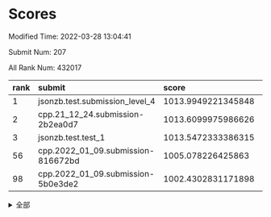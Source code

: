 # Scores

Modified Time: 2022-03-28 13:04:41

Submit Num: 207

All Rank Num: 432017

| rank |               submit               |       score        |       sigma        | pk_num |
| :--- | :--------------------------------- | :----------------- | :----------------- | :----- |
| 1    | jsonzb.test.submission_level_4     | 1013.9949221345848 | 0.821818319605844  | 8349   |
| 2    | cpp.21_12_24.submission-2b2ea0d7   | 1013.6099975986626 | 0.788941381453244  | 8353   |
| 3    | jsonzb.test.test_1                 | 1013.5472333386315 | 0.8377665574053569 | 8343   |
| 56   | cpp.2022_01_09.submission-816672bd | 1005.078226425863  | 0.7270307781559059 | 8342   |
| 98   | cpp.2022_01_09.submission-5b0e3de2 | 1002.4302831171898 | 0.7203755062821757 | 8346   |


<details>
<summary>全部</summary>

| rank |                 submit                 |       score        |       sigma        | pk_num |
| :--- | :------------------------------------- | :----------------- | :----------------- | :----- |
| 1    | jsonzb.test.submission_level_4         | 1013.9949221345848 | 0.821818319605844  | 8349   |
| 2    | cpp.21_12_24.submission-2b2ea0d7       | 1013.6099975986626 | 0.788941381453244  | 8353   |
| 3    | jsonzb.test.test_1                     | 1013.5472333386315 | 0.8377665574053569 | 8343   |
| 4    | gobigger.level_3.submission_level_3_33 | 1011.641837535166  | 0.7958184660831542 | 8349   |
| 5    | gobigger.level_3.submission_level_3_19 | 1011.3476899587929 | 0.766011598893387  | 8346   |
| 6    | gobigger.level_3.submission_level_3_43 | 1011.206242907428  | 0.7541425530537296 | 8353   |
| 7    | gobigger.level_3.submission_level_3_22 | 1011.1269948972065 | 0.7753088746758097 | 8349   |
| 8    | gobigger.level_3.submission_level_3_6  | 1011.0503407378003 | 0.7699302898354032 | 8345   |
| 9    | gobigger.level_3.submission_level_3_1  | 1011.0433288210423 | 0.7773198526137703 | 8351   |
| 10   | gobigger.level_3.submission_level_3_39 | 1011.0276767417405 | 0.7581842635625928 | 8349   |
| 11   | gobigger.level_3.submission_level_3_17 | 1010.9460003827271 | 0.7685887587554281 | 8348   |
| 12   | gobigger.level_3.submission_level_3_34 | 1010.9043711618217 | 0.7863270312485082 | 8351   |
| 13   | gobigger.level_3.submission_level_3_24 | 1010.8921969996617 | 0.7623997742182438 | 8347   |
| 14   | gobigger.level_3.submission_level_3_40 | 1010.8469798641354 | 0.7580717611138506 | 8348   |
| 15   | gobigger.level_3.submission_level_3_11 | 1010.7160159469977 | 0.765272119680994  | 8346   |
| 16   | gobigger.level_3.submission_level_3_21 | 1010.7097671392602 | 0.7833056713507075 | 8353   |
| 17   | gobigger.level_3.submission_level_3_15 | 1010.6824238077712 | 0.7561365915442845 | 8351   |
| 18   | gobigger.level_3.submission_level_3_25 | 1010.6762083640058 | 0.7521107629748824 | 8349   |
| 19   | gobigger.level_3.submission_level_3_27 | 1010.6290228942552 | 0.7572508931318758 | 8347   |
| 20   | gobigger.level_3.submission_level_3_8  | 1010.5742250068039 | 0.7802369593554578 | 8341   |
| 21   | gobigger.level_3.submission_level_3_47 | 1010.5592967463058 | 0.7722660100761043 | 8352   |
| 22   | gobigger.level_3.submission_level_3_44 | 1010.4962817975288 | 0.773005288029883  | 8351   |
| 23   | gobigger.level_3.submission_level_3_10 | 1010.3520372376875 | 0.7431346382579608 | 8344   |
| 24   | gobigger.level_3.submission_level_3_46 | 1010.3502281438514 | 0.7710281460977269 | 8346   |
| 25   | gobigger.level_3.submission_level_3_5  | 1010.3369581497506 | 0.7611883375731119 | 8351   |
| 26   | gobigger.level_3.submission_level_3_0  | 1010.2959477001141 | 0.7507260670783189 | 8351   |
| 27   | gobigger.level_3.submission_level_3_41 | 1010.1145702422735 | 0.7661636414499708 | 8347   |
| 28   | gobigger.level_3.submission_level_3_38 | 1010.0984359121867 | 0.7526614543140977 | 8354   |
| 29   | gobigger.level_3.submission_level_3_7  | 1010.0959458159089 | 0.750165609041246  | 8348   |
| 30   | gobigger.level_3.submission_level_3_12 | 1010.0113698778412 | 0.7397045071098746 | 8352   |
| 31   | gobigger.level_3.submission_level_3_2  | 1009.9836205319235 | 0.7768630549763444 | 8346   |
| 32   | gobigger.level_3.submission_level_3_9  | 1009.8988765460326 | 0.7701802630554397 | 8346   |
| 33   | gobigger.level_3.submission_level_3_49 | 1009.8880596255661 | 0.7678958016214941 | 8343   |
| 34   | gobigger.level_3.submission_level_3_16 | 1009.8804467922695 | 0.7639786386153626 | 8355   |
| 35   | gobigger.level_3.submission_level_3_48 | 1009.823975143689  | 0.7542929310029635 | 8346   |
| 36   | gobigger.level_3.submission_level_3_14 | 1009.7772604490019 | 0.7700456149201844 | 8347   |
| 37   | gobigger.level_3.submission_level_3_30 | 1009.7051466344644 | 0.757682277866107  | 8348   |
| 38   | gobigger.level_3.submission_level_3_13 | 1009.626198490303  | 0.7663109614114929 | 8345   |
| 39   | gobigger.level_3.submission_level_3_32 | 1009.4596214165905 | 0.7536440792031063 | 8348   |
| 40   | gobigger.level_3.submission_level_3_28 | 1009.4487146495011 | 0.7388944085476261 | 8346   |
| 41   | gobigger.level_3.submission_level_3_3  | 1009.3976217953676 | 0.7489635632475058 | 8352   |
| 42   | gobigger.level_3.submission_level_3_31 | 1009.376829520629  | 0.7563983701231249 | 8346   |
| 43   | gobigger.level_3.submission_level_3_29 | 1009.3347291359576 | 0.7693068523705797 | 8352   |
| 44   | gobigger.level_3.submission_level_3_36 | 1009.203775213952  | 0.7431863691940401 | 8347   |
| 45   | gobigger.level_3.submission_level_3_4  | 1009.1876583773126 | 0.7566990171232003 | 8344   |
| 46   | gobigger.level_3.submission_level_3_45 | 1009.0707062387394 | 0.7585342496397817 | 8343   |
| 47   | gobigger.level_3.submission_level_3_20 | 1008.9694495079059 | 0.7428135516001914 | 8349   |
| 48   | gobigger.level_3.submission_level_3_35 | 1008.9506927126919 | 0.7367035314950118 | 8346   |
| 49   | gobigger.level_3.submission_level_3_23 | 1008.8588769459736 | 0.7400178875492468 | 8346   |
| 50   | gobigger.level_3.submission_level_3_18 | 1008.631269894988  | 0.7573040159713507 | 8353   |
| 51   | gobigger.level_3.submission_level_3_37 | 1008.622469530422  | 0.7540260176967358 | 8344   |
| 52   | gobigger.level_3.submission_level_3_42 | 1008.6185024814891 | 0.7421339758555543 | 8341   |
| 53   | gobigger.level_3.submission_level_3_26 | 1008.3453885185954 | 0.7490713666548955 | 8348   |
| 54   | gobigger.level_1.submission_level_1_36 | 1005.2971719366466 | 0.7122492341956885 | 8350   |
| 55   | gobigger.level_1.submission_level_1_23 | 1005.2800751546739 | 0.7162267457238075 | 8348   |
| 56   | cpp.2022_01_09.submission-816672bd     | 1005.078226425863  | 0.7270307781559059 | 8342   |
| 57   | gobigger.level_1.submission_level_1_8  | 1005.0528621825646 | 0.7232847066188695 | 8348   |
| 58   | gobigger.level_1.submission_level_1_33 | 1004.3509024582074 | 0.7207359756649202 | 8345   |
| 59   | gobigger.level_1.submission_level_1_27 | 1004.2658886435182 | 0.7192026777004653 | 8346   |
| 60   | gobigger.level_1.submission_level_1_28 | 1004.2070200139086 | 0.7155283942409737 | 8350   |
| 61   | gobigger.level_1.submission_level_1_0  | 1004.1843252724108 | 0.7139467664327181 | 8348   |
| 62   | gobigger.level_1.submission_level_1_20 | 1004.1196873472387 | 0.7257243023087563 | 8349   |
| 63   | gobigger.level_1.submission_level_1_1  | 1003.9810459877675 | 0.7136058734807373 | 8345   |
| 64   | gobigger.level_1.submission_level_1_45 | 1003.9148588190516 | 0.7126575567697859 | 8344   |
| 65   | gobigger.level_1.submission_level_1_4  | 1003.856240815305  | 0.7233393492182238 | 8346   |
| 66   | gobigger.level_1.submission_level_1_47 | 1003.7784931618435 | 0.7229152143835159 | 8350   |
| 67   | gobigger.level_1.submission_level_1_41 | 1003.722358101083  | 0.725405325232632  | 8349   |
| 68   | gobigger.level_1.submission_level_1_22 | 1003.6475498673371 | 0.7134414698541668 | 8349   |
| 69   | gobigger.level_1.submission_level_1_17 | 1003.6449426094426 | 0.7397538205515571 | 8348   |
| 70   | gobigger.level_1.submission_level_1_44 | 1003.6377160940042 | 0.7265818172116103 | 8346   |
| 71   | gobigger.level_1.submission_level_1_32 | 1003.5769349737427 | 0.7185310555590663 | 8341   |
| 72   | gobigger.level_1.submission_level_1_48 | 1003.5683655125106 | 0.7105497162169596 | 8348   |
| 73   | gobigger.level_1.submission_level_1_3  | 1003.5448233855749 | 0.7083100332672891 | 8346   |
| 74   | gobigger.level_1.submission_level_1_37 | 1003.5303028100072 | 0.70423206768848   | 8356   |
| 75   | gobigger.level_1.submission_level_1_2  | 1003.4746970443464 | 0.7274807610494537 | 8348   |
| 76   | gobigger.level_1.submission_level_1_49 | 1003.4257203080713 | 0.705323388210705  | 8352   |
| 77   | gobigger.level_1.submission_level_1_24 | 1003.383617561941  | 0.7106566641778483 | 8350   |
| 78   | gobigger.level_1.submission_level_1_42 | 1003.3750044292966 | 0.7212428297803247 | 8348   |
| 79   | gobigger.level_1.submission_level_1_14 | 1003.3581843337155 | 0.7066003001213859 | 8350   |
| 80   | gobigger.level_1.submission_level_1_25 | 1003.302962492762  | 0.7148246976723159 | 8354   |
| 81   | gobigger.level_1.submission_level_1_5  | 1003.244908354003  | 0.7178089839014914 | 8348   |
| 82   | gobigger.level_1.submission_level_1_13 | 1003.2001493082414 | 0.7279108386547164 | 8349   |
| 83   | gobigger.level_1.submission_level_1_46 | 1003.187013442315  | 0.7253138221677309 | 8346   |
| 84   | gobigger.level_1.submission_level_1_6  | 1003.1168314053715 | 0.7075952995474102 | 8347   |
| 85   | gobigger.level_1.submission_level_1_29 | 1003.1032428209664 | 0.7146310439037575 | 8349   |
| 86   | gobigger.level_1.submission_level_1_34 | 1003.0953206038944 | 0.7236275744026996 | 8352   |
| 87   | gobigger.level_1.submission_level_1_11 | 1003.02028436579   | 0.7110683853731801 | 8346   |
| 88   | gobigger.level_1.submission_level_1_7  | 1002.8940762408471 | 0.7197623345156334 | 8351   |
| 89   | gobigger.level_1.submission_level_1_30 | 1002.8917353773525 | 0.7154958719461729 | 8345   |
| 90   | gobigger.level_1.submission_level_1_35 | 1002.8747398778805 | 0.7164125248869654 | 8350   |
| 91   | gobigger.level_1.submission_level_1_26 | 1002.8647030351625 | 0.714058625803203  | 8350   |
| 92   | gobigger.level_1.submission_level_1_9  | 1002.8188332962187 | 0.7024027416093588 | 8346   |
| 93   | gobigger.level_1.submission_level_1_43 | 1002.7417437350676 | 0.7220329838998325 | 8347   |
| 94   | gobigger.level_1.submission_level_1_12 | 1002.6579050598267 | 0.7218483428111013 | 8349   |
| 95   | gobigger.level_1.submission_level_1_31 | 1002.5765055021855 | 0.7189705854793774 | 8349   |
| 96   | gobigger.level_1.submission_level_1_38 | 1002.5123172506426 | 0.7090130400787017 | 8349   |
| 97   | gobigger.level_1.submission_level_1_16 | 1002.4404701376833 | 0.7072134892437677 | 8352   |
| 98   | cpp.2022_01_09.submission-5b0e3de2     | 1002.4302831171898 | 0.7203755062821757 | 8346   |
| 99   | gobigger.level_1.submission_level_1_21 | 1002.3946640027857 | 0.7232997014407331 | 8351   |
| 100  | gobigger.level_1.submission_level_1_10 | 1002.1827616582954 | 0.715357088392562  | 8346   |
| 101  | gobigger.level_1.submission_level_1_39 | 1002.1257408923162 | 0.7090339505870091 | 8350   |
| 102  | gobigger.level_1.submission_level_1_18 | 1001.8411634844754 | 0.713690292849153  | 8343   |
| 103  | gobigger.level_1.submission_level_1_15 | 1001.7782961208311 | 0.7119548737114594 | 8349   |
| 104  | gobigger.level_1.submission_level_1_40 | 1001.4042825420345 | 0.7114265438269839 | 8355   |
| 105  | gobigger.level_1.submission_level_1_19 | 1001.3443308909488 | 0.7138490427086656 | 8351   |
| 106  | gobigger.random.submission_random_45   | 997.3145194593523  | 0.7187442407481367 | 8346   |
| 107  | gobigger.random.submission_random_39   | 996.979232869508   | 0.7128849916584601 | 8346   |
| 108  | gobigger.random.submission_random_10   | 996.8204132771655  | 0.7184896133595081 | 8344   |
| 109  | gobigger.random.submission_random_41   | 996.7989841537199  | 0.7105395493333875 | 8348   |
| 110  | gobigger.random.submission_random_35   | 996.7386136070696  | 0.7174389508463312 | 8351   |
| 111  | gobigger.random.submission_random_49   | 996.6073275984894  | 0.698730018881452  | 8345   |
| 112  | gobigger.random.submission_random_26   | 996.5957271925281  | 0.7039179394234687 | 8348   |
| 113  | gobigger.random.submission_random_44   | 996.4981933254564  | 0.7165917045455912 | 8346   |
| 114  | gobigger.random.submission_random_27   | 996.4424286485231  | 0.705281629558562  | 8351   |
| 115  | gobigger.random.submission_random_25   | 996.4402316687655  | 0.7096713315321486 | 8351   |
| 116  | gobigger.random.submission_random_29   | 996.3446833560813  | 0.708035895457971  | 8345   |
| 117  | gobigger.random.submission_random_3    | 996.3238177258794  | 0.7003798028531067 | 8349   |
| 118  | gobigger.random.submission_random_43   | 996.1767582969738  | 0.7118012528930175 | 8351   |
| 119  | gobigger.random.submission_random_31   | 996.1306636755386  | 0.7090123683702249 | 8348   |
| 120  | gobigger.random.submission_random_12   | 996.0990691717763  | 0.7037079295899226 | 8353   |
| 121  | gobigger.random.submission_random_36   | 996.0846165757101  | 0.7176819093808807 | 8350   |
| 122  | gobigger.random.submission_random_20   | 996.0561373687167  | 0.6961291338777382 | 8346   |
| 123  | gobigger.random.submission_random_30   | 996.0208657333374  | 0.7300481577839412 | 8347   |
| 124  | gobigger.random.submission_random_9    | 995.9864512195957  | 0.7088304515670036 | 8347   |
| 125  | gobigger.random.submission_random_24   | 995.9590488701425  | 0.7127628414158351 | 8352   |
| 126  | gobigger.random.submission_random_34   | 995.9014510812759  | 0.7066535397949005 | 8347   |
| 127  | gobigger.random.submission_random_11   | 995.8808054002001  | 0.7168557398223788 | 8347   |
| 128  | gobigger.random.submission_random_7    | 995.8676786970249  | 0.7324376423306167 | 8355   |
| 129  | gobigger.random.submission_random_16   | 995.8447263005397  | 0.7084521341609432 | 8342   |
| 130  | gobigger.random.submission_random_1    | 995.7934518868717  | 0.705211207416071  | 8348   |
| 131  | gobigger.random.submission_random_18   | 995.7830764655326  | 0.7247616887913946 | 8345   |
| 132  | gobigger.random.submission_random_17   | 995.7716827303306  | 0.7192568168913501 | 8350   |
| 133  | gobigger.random.submission_random_28   | 995.6972872069155  | 0.7120866193060136 | 8345   |
| 134  | gobigger.random.submission_random_13   | 995.6614488305548  | 0.7176906315685871 | 8345   |
| 135  | gobigger.random.submission_random_23   | 995.6529303345291  | 0.7191566118017065 | 8352   |
| 136  | gobigger.random.submission_random_47   | 995.6445971821285  | 0.7018288722825701 | 8348   |
| 137  | gobigger.random.submission_random_22   | 995.6377520833742  | 0.7024144278858455 | 8352   |
| 138  | gobigger.random.submission_random_6    | 995.5649270539096  | 0.7145807028347968 | 8356   |
| 139  | gobigger.random.submission_random_8    | 995.5461356491874  | 0.7118246016561205 | 8350   |
| 140  | gobigger.random.submission_random_2    | 995.5028517287469  | 0.6971081165251166 | 8351   |
| 141  | gobigger.random.submission_random_46   | 995.45811529468    | 0.7141846030209724 | 8352   |
| 142  | gobigger.random.submission_random_5    | 995.4483550574056  | 0.7125451809131064 | 8347   |
| 143  | gobigger.random.submission_random_48   | 995.4257564310911  | 0.7261862861463779 | 8345   |
| 144  | gobigger.random.submission_random_19   | 995.3754303952554  | 0.7225447049601214 | 8343   |
| 145  | gobigger.random.submission_random_40   | 995.3456397355822  | 0.7073377352039713 | 8351   |
| 146  | gobigger.random.submission_random_14   | 995.299302922266   | 0.7027908484185024 | 8347   |
| 147  | gobigger.random.submission_random_37   | 995.2942037679442  | 0.7051153469432492 | 8339   |
| 148  | gobigger.random.submission_random_4    | 995.2886127131044  | 0.7225919488974916 | 8347   |
| 149  | gobigger.random.submission_random_32   | 995.2314723609156  | 0.7072865389792217 | 8350   |
| 150  | gobigger.random.submission_random_38   | 995.2072364520362  | 0.7069658646726266 | 8352   |
| 151  | gobigger.random.submission_random_15   | 995.0013356670423  | 0.7260228923757873 | 8350   |
| 152  | gobigger.random.submission_random_0    | 994.9161382398859  | 0.7217205057031899 | 8350   |
| 153  | gobigger.random.submission_random_21   | 994.8166746241795  | 0.7161001752675279 | 8346   |
| 154  | gobigger.random.submission_random_42   | 994.4867198713364  | 0.7213818760151703 | 8351   |
| 155  | gobigger.random.submission_random_33   | 994.4550474387768  | 0.7259446587291429 | 8343   |
| 156  | gobigger.level_2.submission_level_2_39 | 994.0675567683693  | 0.7134550094993606 | 8350   |
| 157  | gobigger.level_2.submission_level_2_9  | 993.8871846427024  | 0.7174707737354041 | 8347   |
| 158  | gobigger.level_2.submission_level_2_30 | 993.8293383661573  | 0.7296794090570604 | 8348   |
| 159  | gobigger.level_2.submission_level_2_0  | 993.5211661724057  | 0.7278585770673128 | 8346   |
| 160  | gobigger.level_2.submission_level_2_25 | 993.4038108529984  | 0.7377983818054805 | 8346   |
| 161  | gobigger.level_2.submission_level_2_43 | 993.2843158242579  | 0.7244704656856105 | 8352   |
| 162  | gobigger.level_2.submission_level_2_13 | 993.2833471133675  | 0.7565445246651694 | 8348   |
| 163  | gobigger.level_2.submission_level_2_27 | 993.2806255565836  | 0.750134729945699  | 8348   |
| 164  | gobigger.level_2.submission_level_2_1  | 993.2788119585108  | 0.7333054190901093 | 8344   |
| 165  | gobigger.level_2.submission_level_2_38 | 993.1805758858543  | 0.7524635466557758 | 8354   |
| 166  | gobigger.level_2.submission_level_2_2  | 993.1713615191809  | 0.7467542667053717 | 8347   |
| 167  | gobigger.level_2.submission_level_2_8  | 993.1414398759622  | 0.7350004555566538 | 8347   |
| 168  | gobigger.level_2.submission_level_2_6  | 993.0750716017317  | 0.7530633209113605 | 8348   |
| 169  | gobigger.level_2.submission_level_2_7  | 992.9782827060163  | 0.7225083051674478 | 8348   |
| 170  | gobigger.level_2.submission_level_2_28 | 992.936882012272   | 0.7430584221375391 | 8349   |
| 171  | gobigger.level_2.submission_level_2_46 | 992.821545085622   | 0.7388519232386628 | 8348   |
| 172  | gobigger.level_2.submission_level_2_49 | 992.7623235036177  | 0.7466349113898684 | 8348   |
| 173  | gobigger.level_2.submission_level_2_3  | 992.6382653473258  | 0.7374421872316843 | 8348   |
| 174  | gobigger.level_2.submission_level_2_45 | 992.5415952347241  | 0.7375286547201831 | 8345   |
| 175  | gobigger.level_2.submission_level_2_47 | 992.5165854009418  | 0.7353377719664967 | 8346   |
| 176  | gobigger.level_2.submission_level_2_17 | 992.4696405639801  | 0.7564734314235135 | 8346   |
| 177  | gobigger.level_2.submission_level_2_5  | 992.4155748726944  | 0.7599553578871797 | 8349   |
| 178  | gobigger.level_2.submission_level_2_22 | 992.3927388548909  | 0.7239283296296422 | 8347   |
| 179  | gobigger.level_2.submission_level_2_15 | 992.3893581563052  | 0.735745723485905  | 8350   |
| 180  | gobigger.level_2.submission_level_2_21 | 992.3846960670943  | 0.7483040666879145 | 8352   |
| 181  | gobigger.level_2.submission_level_2_31 | 992.3494807361303  | 0.7457481438736325 | 8353   |
| 182  | gobigger.level_2.submission_level_2_12 | 992.3348867500927  | 0.732094139018353  | 8349   |
| 183  | gobigger.level_2.submission_level_2_24 | 992.3117553610728  | 0.7454259613263017 | 8352   |
| 184  | gobigger.level_2.submission_level_2_34 | 992.3111059903304  | 0.7583375442357734 | 8343   |
| 185  | gobigger.level_2.submission_level_2_48 | 992.198796739181   | 0.7302292119424741 | 8349   |
| 186  | gobigger.level_2.submission_level_2_4  | 992.1742426699618  | 0.7532672966708265 | 8348   |
| 187  | gobigger.level_2.submission_level_2_32 | 992.1084409807063  | 0.7381308430185759 | 8350   |
| 188  | gobigger.level_2.submission_level_2_33 | 992.0919004992078  | 0.7338673021127935 | 8348   |
| 189  | gobigger.level_2.submission_level_2_29 | 992.0880349622571  | 0.7494345422410487 | 8348   |
| 190  | gobigger.level_2.submission_level_2_26 | 991.9527545793646  | 0.7512415153056898 | 8343   |
| 191  | gobigger.level_2.submission_level_2_10 | 991.7915636761717  | 0.7718904431223774 | 8345   |
| 192  | gobigger.level_2.submission_level_2_41 | 991.7407319816942  | 0.7472670460611573 | 8350   |
| 193  | gobigger.level_2.submission_level_2_16 | 991.682092289472   | 0.7331916708352539 | 8350   |
| 194  | gobigger.level_2.submission_level_2_18 | 991.6724978035181  | 0.7462117001315647 | 8342   |
| 195  | gobigger.level_2.submission_level_2_35 | 991.5835095602135  | 0.7383215439020078 | 8346   |
| 196  | gobigger.level_2.submission_level_2_40 | 991.5634266702266  | 0.7468789697129576 | 8346   |
| 197  | gobigger.level_2.submission_level_2_37 | 991.4830474314487  | 0.7386868166061938 | 8348   |
| 198  | gobigger.level_2.submission_level_2_19 | 991.3459670972912  | 0.7633175054107217 | 8352   |
| 199  | gobigger.level_2.submission_level_2_44 | 991.3284968696     | 0.7300422861342716 | 8350   |
| 200  | gobigger.level_2.submission_level_2_23 | 991.2562924481214  | 0.7620916818707004 | 8351   |
| 201  | gobigger.level_2.submission_level_2_11 | 991.1016571003134  | 0.7501577329832186 | 8347   |
| 202  | gobigger.level_2.submission_level_2_36 | 990.7815846170206  | 0.759404964259397  | 8344   |
| 203  | gobigger.level_2.submission_level_2_42 | 989.9453386040284  | 0.7666877260034545 | 8353   |
| 204  | gobigger.level_2.submission_level_2_20 | 989.8879595361002  | 0.7865109286349121 | 8351   |
| 205  | gobigger.level_2.submission_level_2_14 | 989.6064050134318  | 0.7793103016744272 | 8347   |
| 206  | gobigger.none.submission_none_1        | 977.7171123566076  | 1.4426899855851272 | 8351   |
| 207  | gobigger.none.submission_none_0        | 976.9025364211054  | 1.3777075697968135 | 8347   |

</details>